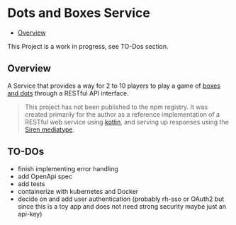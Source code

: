 # Dots and Boxes Service

* [Overview](#overview)


This Project is a work in progress, see TO-Dos section.

## Overview

A Service that provides a way for 2 to 10 players to play a game of 
[boxes and dots](https://en.wikipedia.org/wiki/Dots_and_Boxes)
through a RESTful API interface.

> This project has not been published to the npm registry. It was 
created primarily for the author as a reference implementation of
a RESTful web service using [kotlin](https://kotlinlang.org/), and
serving up responses using the 
[Siren mediatype](https://github.com/kevinswiber/siren).

## TO-DOs
- finish implementing error handling
- add OpenApi spec
- add tests
- containerize with kubernetes and Docker
- decide on and add user authentication 
(probably rh-sso or OAuth2 but since this is a toy app and does not 
need strong security maybe just an api-key)
